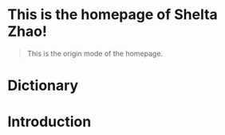 # This is the homepage of Shelta Zhao!

> This is the origin mode of the homepage.

# Dictionary

# Introduction
